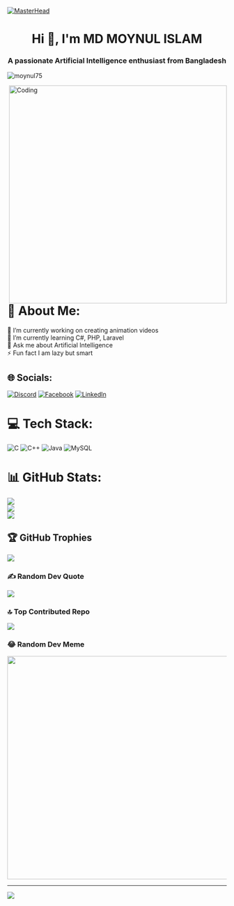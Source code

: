 [![MasterHead](https://miro.medium.com/v2/resize:fit:2500/1*jdSgbuQ3TkfXFBROVzc-ow.gif)](https://rishavchanda.io)
<h1 align="center">Hi 👋, I'm MD MOYNUL ISLAM</h1>
<h3 align="center">A passionate Artificial Intelligence enthusiast from Bangladesh</h3>
<p align="left"> <img src="https://komarev.com/ghpvc/?username=moynul75&label=Profile%20views&color=0e75b6&style=flat" alt="moynul75" /> </p>
<img align="right" alt="Coding" width="500" src="https://cdn.dribbble.com/users/1162077/screenshots/3848914/programmer.gif">

# 💫 About Me:
🔭 I’m currently working on creating animation videos<br>🌱 I’m currently learning C#, PHP, Laravel<br>💬 Ask me about Artificial Intelligence<br>⚡ Fun fact I am lazy but smart


## 🌐 Socials:
[![Discord](https://img.shields.io/badge/Discord-%237289DA.svg?logo=discord&logoColor=white)](https://discord.gg/Moynul75#2031) [![Facebook](https://img.shields.io/badge/Facebook-%231877F2.svg?logo=Facebook&logoColor=white)](https://facebook.com/MOYNUL075) [![LinkedIn](https://img.shields.io/badge/LinkedIn-%230077B5.svg?logo=linkedin&logoColor=white)](https://linkedin.com/in//in/moynul75) 

# 💻 Tech Stack:
![C](https://img.shields.io/badge/c-%2300599C.svg?style=for-the-badge&logo=c&logoColor=white) ![C++](https://img.shields.io/badge/c++-%2300599C.svg?style=for-the-badge&logo=c%2B%2B&logoColor=white) ![Java](https://img.shields.io/badge/java-%23ED8B00.svg?style=for-the-badge&logo=java&logoColor=white) ![MySQL](https://img.shields.io/badge/mysql-%2300f.svg?style=for-the-badge&logo=mysql&logoColor=white)
# 📊 GitHub Stats:
![](https://github-readme-stats.vercel.app/api?username=MOYNUL75&theme=blueberry&hide_border=false&include_all_commits=true&count_private=true)<br/>
![](https://github-readme-streak-stats.herokuapp.com/?user=MOYNUL75&theme=blueberry&hide_border=false)<br/>
![](https://github-readme-stats.vercel.app/api/top-langs/?username=MOYNUL75&theme=blueberry&hide_border=false&include_all_commits=true&count_private=true&layout=compact)

## 🏆 GitHub Trophies
![](https://github-profile-trophy.vercel.app/?username=MOYNUL75&theme=radical&no-frame=false&no-bg=false&margin-w=4)

### ✍️ Random Dev Quote
![](https://quotes-github-readme.vercel.app/api?type=horizontal&theme=radical)

### 🔝 Top Contributed Repo
![](https://github-contributor-stats.vercel.app/api?username=MOYNUL75&limit=5&theme=radical&combine_all_yearly_contributions=true)

### 😂 Random Dev Meme
<img src="https://rm.up.railway.app/" width="512px"/>

---
[![](https://visitcount.itsvg.in/api?id=MOYNUL75&icon=0&color=0)](https://visitcount.itsvg.in)

<!-- Proudly created with GPRM ( https://gprm.itsvg.in ) -->

